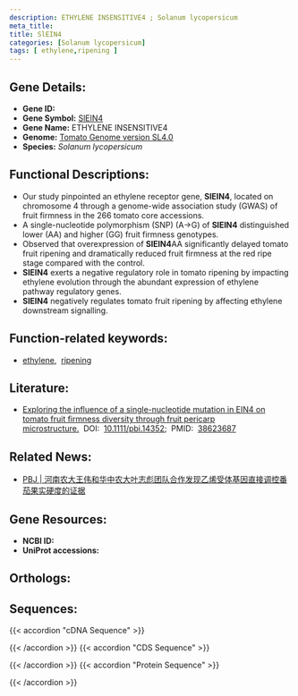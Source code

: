 ```yaml
---
description: ETHYLENE INSENSITIVE4 ; Solanum lycopersicum
meta_title:
title: SlEIN4
categories: [Solanum lycopersicum]
tags: [ ethylene,ripening ]
---
```


## Gene Details:
- **Gene ID:** []()
- **Gene Symbol:** <u>SlEIN4</u>
- **Gene Name:** ETHYLENE INSENSITIVE4
- **Genome:** [Tomato Genome version SL4.0](https://solgenomics.net/organism/solanum_lycopersicum/genome)
- **Species:** *Solanum lycopersicum*

## Functional Descriptions:
   - Our study pinpointed an ethylene receptor gene, **SlEIN4**, located on chromosome 4 through a genome-wide association study (GWAS) of fruit firmness in the 266 tomato core accessions.
   - A single-nucleotide polymorphism (SNP) (A→G) of **SlEIN4** distinguished lower (AA) and higher (GG) fruit firmness genotypes.
   - Observed that overexpression of **SlEIN4**AA significantly delayed tomato fruit ripening and dramatically reduced fruit firmness at the red ripe stage compared with the control.
   - **SlEIN4** exerts a negative regulatory role in tomato ripening by impacting ethylene evolution through the abundant expression of ethylene pathway regulatory genes.
   - **SlEIN4** negatively regulates tomato fruit ripening by affecting ethylene downstream signalling.

## Function-related keywords:
   - [ethylene](/tags/ethylene/),&nbsp;&nbsp;[ripening](/tags/ripening/)

## Literature:
   - [Exploring the influence of a single-nucleotide mutation in EIN4 on tomato fruit firmness diversity through fruit pericarp microstructure.](https://www.doi.org/10.1111/pbi.14352)&nbsp;&nbsp;DOI:&nbsp;&nbsp;[10.1111/pbi.14352](https://www.doi.org/10.1111/pbi.14352);&nbsp;&nbsp;PMID:&nbsp;&nbsp;[38623687](https://pubmed.ncbi.nlm.nih.gov/38623687/)

## Related News:
   - [PBJ | 河南农大王伟和华中农大叶志彪团队合作发现乙烯受体基因直接调控番茄果实硬度的证据](https://mp.weixin.qq.com/s?__biz=Mzg3MDEwNDEyMg==&mid=2247566607&idx=1&sn=e52dab428caaf98a48b692505a051226&chksm=cf030d10bac988c07cde15d4ce60d0745e7fa48042aa902118e8b9d7e6140bfe061d45578703&scene=27#wechat_redirect)

## Gene Resources:
- **NCBI ID:**  [](https://www.ncbi.nlm.nih.gov/search/all/?term=)
- **UniProt accessions:**  [](https://www.uniprot.org/uniprotkb//entry)

## Orthologs:

## Sequences:
{{< accordion "cDNA Sequence" >}}

{{< /accordion >}}
{{< accordion "CDS Sequence" >}}

{{< /accordion >}}
{{< accordion "Protein Sequence" >}}

{{< /accordion >}}
